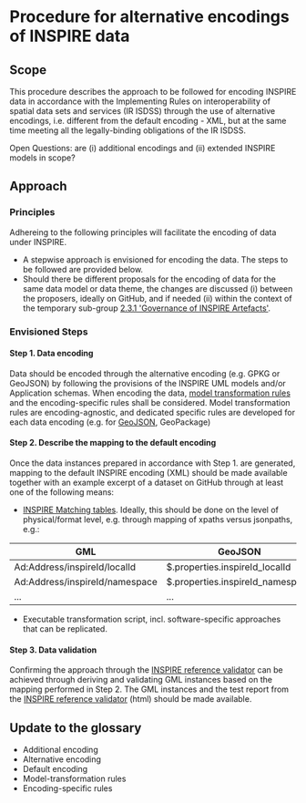 # Procedure for alternative encodings of INSPIRE data

## Scope
This procedure describes the approach to be followed for encoding INSPIRE data in accordance with the Implementing Rules on interoperability of spatial data sets and services (IR ISDSS) through the use of alternative encodings, i.e. different from the default encoding - XML, but at the same time meeting all the legally-binding obligations of the IR ISDSS. 

Open Questions: are (i) additional encodings and (ii) extended INSPIRE models in scope? 

## Approach

### Principles
Adhereing to the following principles will facilitate the encoding of data under INSPIRE.

- A stepwise approach is envisioned for encoding the data. The steps to be followed are provided below.
- Should there be different proposals for the encoding of data for the same data model or data theme, the changes are discussed (i) between the proposers, ideally on GitHub, and if needed (ii) within the context of the temporary sub-group [2.3.1 'Governance of INSPIRE Artefacts'](https://webgate.ec.europa.eu/fpfis/wikis/display/InspireMIG/Action+2.3+Simplification+of+INSPIRE+implementation).

### Envisioned Steps

#### Step 1. Data encoding
Data should be encoded through the alternative encoding (e.g. GPKG or GeoJSON) by following the provisions of the INSPIRE UML models and/or Application schemas. When encoding the data, [model transformation rules](https://github.com/INSPIRE-MIF/2017.2/blob/master/model-transformations/TransformationRules.md) and the encoding-specific rules shall be considered. Model transformation rules are encoding-agnostic, and dedicated specific rules are developed for each data encoding (e.g. for [GeoJSON](https://github.com/INSPIRE-MIF/2017.2/blob/master/GeoJSON/geojson-encoding-rule.md), GeoPackage)

#### Step 2. Describe the mapping to the default encoding
Once the data instances prepared in accordance with Step 1. are generated, mapping to the default INSPIRE encoding (XML) should be made available together with an example excerpt of a dataset on GitHub through at least one of the following means:
- [INSPIRE Matching tables](https://inspire.ec.europa.eu/data-model/approved/r4618-ir/mapping/). Ideally, this should be done on the level of physical/format level, e.g. through mapping of xpaths versus jsonpaths, e.g.:

| GML        | GeoJSON           |
| ------------- |-------------|
| Ad:Address/inspireId/localId      | $.properties.inspireId_localId |
| Ad:Address/inspireId/namespace     | $.properties.inspireId_namespace     |
| ... | ...      |

- Executable transformation script, incl. software-specific approaches that can be replicated.

#### Step 3. Data validation
Confirming the approach through the [INSPIRE reference validator](https://inspire.ec.europa.eu/validator/) can be achieved through deriving and validating GML instances based on the mapping performed in Step 2. The GML instances and the test report from the [INSPIRE reference validator](https://inspire.ec.europa.eu/validator/) (html) should be made available.

## Update to the glossary
- Additional encoding
- Alternative encoding
- Default encoding
- Model-transformation rules
- Encoding-specific rules
